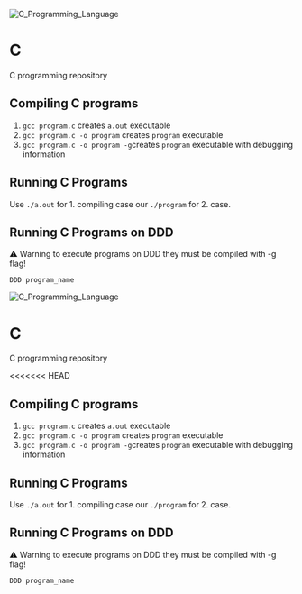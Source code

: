 ![C_Programming_Language](https://github.com/ElmarUhl/C/assets/157088447/17ee5f8a-0079-488c-be4b-44326719e6bb)

# C

C programming repository

## Compiling C programs

1. ```gcc program.c``` creates ```a.out``` executable
2. ```gcc program.c -o program``` creates ```program``` executable
3. ```gcc program.c -o program -g```creates ```program``` executable with debugging information

## Running C Programs

Use ```./a.out``` for 1. compiling case our ```./program``` for 2. case.

## Running C Programs on DDD

⚠️ Warning to execute programs on DDD they must be compiled with -g flag!

```DDD program_name```

![C_Programming_Language](https://github.com/ElmarUhl/C/assets/157088447/17ee5f8a-0079-488c-be4b-44326719e6bb)

# C

C programming repository

<<<<<<< HEAD
## Compiling C programs

1. ```gcc program.c``` creates ```a.out``` executable
2. ```gcc program.c -o program``` creates ```program``` executable
3. ```gcc program.c -o program -g```creates ```program``` executable with debugging information

## Running C Programs

Use ```./a.out``` for 1. compiling case our ```./program``` for 2. case.

## Running C Programs on DDD

⚠️ Warning to execute programs on DDD they must be compiled with -g flag!

```DDD program_name```
